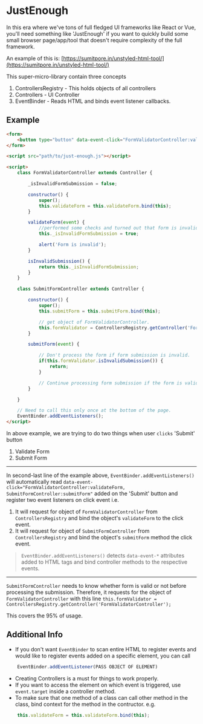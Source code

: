# JustEnough

In this era where we've tons of full fledged UI frameworks like React or Vue, you'll need something like 'JustEnough' if you want to quickly build some small browser page/app/tool that doesn't require complexity of the full framework.

An example of this is: [https://sumitpore.in/unstyled-html-tool/](https://sumitpore.in/unstyled-html-tool/)

This super-micro-library contain three concepts
1. ControllersRegistry - This holds objects of all controllers
2. Controllers - UI Controller
3. EventBinder - Reads HTML and binds event listener callbacks.

## Example
```html
<form>
    <button type="button" data-event-click="FormValidatorController:validateForm, SubmitFormController:submitForm">Submit</button>
</form>

<script src="path/to/just-enough.js"></script>

<script>
    class FormValidatorController extends Controller {

        _isInvalidFormSubmission = false;

        constructor() {
            super();
            this.validateForm = this.validateForm.bind(this);
        }

        validateForm(event) {
            //performed some checks and turned out that form is invalid.
            this._isInvalidFormSubmission = true;

            alert('Form is invalid');
        }

        isInvalidSubmission() {
            return this._isInvalidFormSubmission;
        }
    }

    class SubmitFormController extends Controller {

        constructor() {
            super();
            this.submitForm = this.submitForm.bind(this);

            // get object of FormValidatorController.
            this.formValidator = ControllersRegistry.getController('FormValidatorController');
        }

        submitForm(event) {

            // Don't process the form if form submission is invalid.
            if(this.formValidator.isInvalidSubmission()) {
                return;
            }

            // Continue processing form submission if the form is valid.
        }

    }

    // Need to call this only once at the bottom of the page.
    EventBinder.addEventListeners();
</script>
```

In above example, we are trying to do two things when user `clicks` 'Submit' button
1. Validate Form
2. Submit Form
---

In second-last line of the example above, `EventBinder.addEventListeners()` will automatically read `data-event-click="FormValidatorController:validateForm, SubmitFormController:submitForm"` added on the 'Submit' button and register two event listeners on click event i.e.
1. It will request for object of `FormValidatorController` from `ControllersRegistry` and bind the object's `validateForm`  to the click event.
2. It will request for object of `SubmitFormController` from `ControllersRegistry` and bind the object's `submitForm` method the click event.

> `EventBinder.addEventListeners()` detects `data-event-*` attributes added to HTML tags and bind controller methods to the respective events.

---

`SubmitFormController` needs to know whether form is valid or not before processing the submission. Therefore, it requests for the object of `FormValidatorController` with this line `this.formValidator = ControllersRegistry.getController('FormValidatorController');`

This covers the 95% of usage.

## Additional Info
- If you don't want `EventBinder` to scan entire HTML to register events and would like to register events added on a specific element, you can call
```js
    EventBinder.addEventListener(PASS OBJECT OF ELEMENT)
```

- Creating Controllers is a must for things to work properly.
- If you want to access the element on which event is triggered, use `event.target` inside a controller method.
- To make sure that one method of a class can call other method in the class, bind context for the method in the contructor. e.g.
```js
    this.validateForm = this.validateForm.bind(this);
```